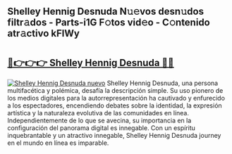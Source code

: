 ## Shelley Hennig Desnuda N𝚞𝚎vos desn𝚞dos filtr𝚊dos - Parts-i1G F𝚘tos vid𝚎o - C𝚘ntenido atr𝚊ctivo kFlWy

# <h2><a href="http://mbayb5j.tromn.icu/?c=Shelley+Hennig+Desnuda">🔗👉👉👉 Shelley Hennig Desnuda 🔗🔗</a></h2>

[![Shelley Hennig Desnuda nuevo](https://i.imgur.com/pEAQMta.gif)](http://mbayb5j.tromn.icu/?c=Shelley+Hennig+Desnuda)
Shelley Hennig Desnuda, una persona multifacética y polémica, desafía la descripción simple. Su uso pionero de los medios digitales para la autorrepresentación ha cautivado y enfurecido a los espectadores, encendiendo debates sobre la identidad, la expresión artística y la naturaleza evolutiva de las comunidades en línea. Independientemente de lo que se avecina, su importancia en la configuración del panorama digital es innegable. Con un espíritu inquebrantable y un atractivo innegable, Shelley Hennig Desnuda journey en el mundo en línea es imparable.
